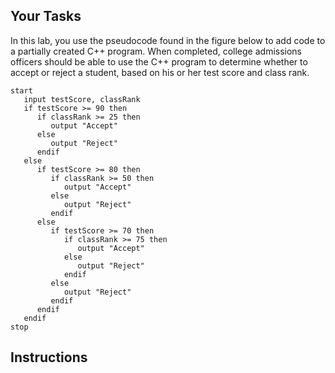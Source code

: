 ## Your Tasks

In this lab, you use the pseudocode found in the figure below to add code to a partially
created C++ program. When completed, college admissions officers should be able to use the
C++ program to determine whether to accept or reject a student, based on his or her test
score and class rank.


```
start
   input testScore, classRank
   if testScore >= 90 then
      if classRank >= 25 then
         output "Accept"
      else
         output "Reject"
      endif
   else
      if testScore >= 80 then
         if classRank >= 50 then
            output "Accept"
         else
            output "Reject"
         endif
      else
         if testScore >= 70 then
            if classRank >= 75 then
               output "Accept"
            else
               output "Reject"
            endif
         else
            output "Reject"
         endif
      endif
   endif
stop
```

## Instructions
